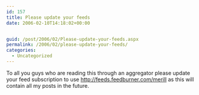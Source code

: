 ```yaml
---
id: 157
title: Please update your feeds
date: 2006-02-10T14:18:02+00:00


guid: /post/2006/02/Please-update-your-feeds.aspx
permalink: /2006/02/please-update-your-feeds/
categories:
  - Uncategorized
---
```

<p>To all you guys who are reading this through an aggregator please update your feed subscription to use <a href="http://feeds.feedburner.com/merill">http://feeds.feedburner.com/merill</a>&nbsp;as this will contain all my posts in the future.</p>